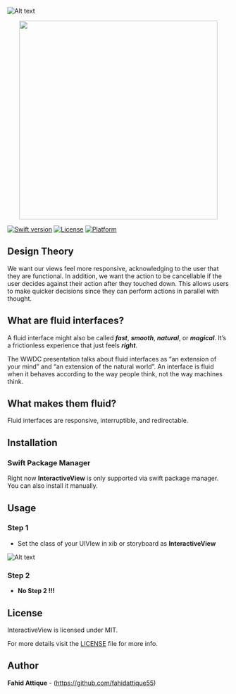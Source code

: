 ![Alt text](http://i.imgur.com/i0G92dq.png "FAPanel-Image")


<p align="center">
    <a href="http://i.imgur.com/ZN13eaf.gif">
        <img src="http://i.imgur.com/ZN13eaf.gif" height="450">
    </a>
</p>



[![Swift version](https://img.shields.io/badge/swift-5.0-orange.svg?style=flat.svg)](https://img.shields.io/badge/swift-5.0-orange.svg?style=flat.svg)
[![License](https://img.shields.io/badge/License-MIT-brightgreen.svg?style=flat.svg)](https://img.shields.io/badge/License-MIT-brightgreen.svg?style=flat.svg)
[![Platform](https://img.shields.io/cocoapods/p/FAPanels.svg?style=flat)](http://cocoapods.org/pods/FAPanels)





## Design Theory

We want our views feel more responsive, acknowledging to the user that they are functional. In addition, we want the action to be cancellable if the user decides against their action after they touched down. This allows users to make quicker decisions since they can perform actions in parallel with thought.


## What are fluid interfaces?

A fluid interface might also be called ***fast***, ***smooth***, ***natural***, or ***magical***. It’s a frictionless experience that just feels ***right***.

The WWDC presentation talks about fluid interfaces as “an extension of your mind” and “an extension of the natural world”. An interface is fluid when it behaves according to the way people think, not the way machines think.


## What makes them fluid?

Fluid interfaces are responsive, interruptible, and redirectable.




## Installation

### Swift Package Manager

Right now **InteractiveView** is only supported via swift package manager. You can also install it manually.





## Usage


### Step 1 

- Set the class of your UIVIew in xib or storyboard as **InteractiveView**

![Alt text](http://i.imgur.com/OkPdbBi.png "FAPanel-Image-Usage")


### Step 2 

- **No Step 2 !!!**



## License

InteractiveView is licensed under MIT.

For more details visit the [LICENSE](https://github.com/fahidattique55/InteractiveView/blob/master/LICENSE.txt) file for more info.


## Author

**Fahid Attique** - (https://github.com/fahidattique55)

